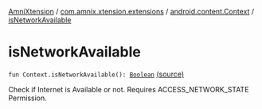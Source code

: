 [AmniXtension](../../index.md) / [com.amnix.xtension.extensions](../index.md) / [android.content.Context](index.md) / [isNetworkAvailable](./is-network-available.md)

# isNetworkAvailable

`fun Context.isNetworkAvailable(): `[`Boolean`](https://kotlinlang.org/api/latest/jvm/stdlib/kotlin/-boolean/index.html) [(source)](https://github.com/AmniX/AmniXTension/tree/master/AmniXtension/src/main/java/com/amnix/xtension/extensions/ContextExtension.kt#L126)

Check if Internet is Available or not. Requires ACCESS_NETWORK_STATE Permission.

